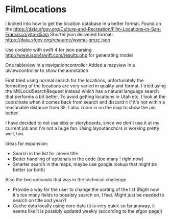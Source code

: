 # FilmLocations

I looked into how to get the location database in a better format. Found on the 
https://data.sfgov.org/Culture-and-Recreation/Film-Locations-in-San-Francisco/yitu-d5am
Shorter json delivered format: https://data.sfgov.org/resource/wwmu-gmzc.json

Use codable with swift 4 for json parsing
http://www.json4swift.com/results.php for generating model

One tableview in a navigationcontroller
Added a mapview in a uiviewcontroller to show the annotation

First tried using normal search for the locations, unfortunately the formatting of the locations are very
varied in quality and format. I tried using the MKLocalSearchRequest instead which has a natural language
search that performs a bit better. To avoid getting locations in Utah etc, I look at the coordinate when it
comes back from search and discard it if it's not within a reasonable distance from SF. I also zoom in on the
map to show the pin better.

I have decided to not use xibs or storyboards, since we don't use it at my current job and I'm not a huge fan.
Using layoutanchors is working pretty well, too.

Ideas for expansion:
* Search in the list for movie title
* Better handling of optionals in the code (too many ! right now)
* Smarter search in the maps, maybe use google lookup that might be better (or both)

Also the two optionals that was in the technical challenge
* Provide a way for the user to change the sorting of the list (Right now it's too many fields to possibly search on, I feel. Might just be needed to search on title and year?)
* Cache data locally using core data (it is very quick so far anyway, it seems like it is possibly updated weekly (according to the sfgov page))
